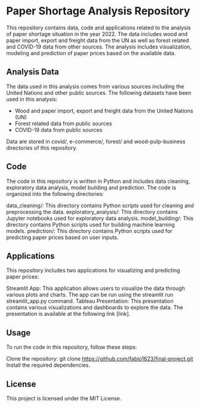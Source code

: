 # Paper Shortage Analysis Repository

This repository contains data, code and applications related to the analysis of paper shortage situation in the year 2022. The data includes wood and paper import, export and freight data from the UN as well as forest related and COVID-19 data from other sources. The analysis includes visualization, modeling and prediction of paper prices based on the available data.

## Analysis Data

The data used in this analysis comes from various sources including the United Nations and other public sources. The following datasets have been used in this analysis:

 - Wood and paper import, export and freight data from the United Nations (UN)
 - Forest related data from public sources
 - COVID-19 data from public sources

Data are stored in covid/, e-commerce/, forest/ and wood-pulp-business directories of this repository.

## Code

The code in this repository is written in Python and includes data cleaning, exploratory data analysis, model building and prediction. The code is organized into the following directories:

data_cleaning/: This directory contains Python scripts used for cleaning and preprocessing the data.
exploratory_analysis/: This directory contains Jupyter notebooks used for exploratory data analysis.
model_building/: This directory contains Python scripts used for building machine learning models.
prediction/: This directory contains Python scripts used for predicting paper prices based on user inputs.
## Applications

This repository includes two applications for visualizing and predicting paper prices:

Streamlit App: This application allows users to visualize the data through various plots and charts. The app can be run using the streamlit run streamlit_app.py command.
Tableau Presentation: This presentation contains various visualizations and dashboards to explore the data. The presentation is available at the following link [link].
## Usage

To run the code in this repository, follow these steps:

Clone the repository: git clone https://github.com/fabio1623/final-project.git
Install the required dependencies.
## License

This project is licensed under the MIT License.
